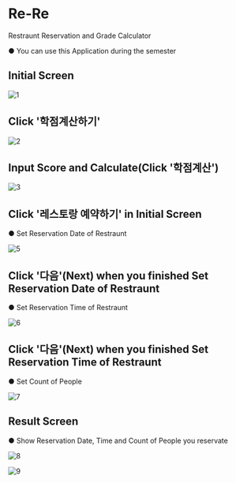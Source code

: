 # Re-Re
Restraunt Reservation and Grade Calculator

● You can use this Application during the semester

## Initial Screen

![1](https://user-images.githubusercontent.com/73449937/136382968-a97c13e3-0398-426c-ae34-952a49edc4d5.PNG)

## Click '학점계산하기'

![2](https://user-images.githubusercontent.com/73449937/136382969-f3cd04c7-c216-4bce-846a-60ada92b9385.PNG)

## Input Score and Calculate(Click '학점계산')

![3](https://user-images.githubusercontent.com/73449937/136382975-2f3b1897-c90c-4903-8a58-58c2b7869e47.PNG)

## Click '레스토랑 예약하기' in Initial Screen
● Set Reservation Date of Restraunt  

![5](https://user-images.githubusercontent.com/73449937/136382997-0cb5edb0-679f-4122-ab57-d1c3baf07fb6.PNG)

## Click '다음'(Next) when you finished Set Reservation Date of Restraunt
● Set Reservation Time of Restraunt 

![6](https://user-images.githubusercontent.com/73449937/136382981-7a307b23-395a-4ec6-b354-d74b20fba2cd.PNG)

## Click '다음'(Next) when you finished Set Reservation Time of Restraunt 
● Set Count of People  

![7](https://user-images.githubusercontent.com/73449937/136382982-cc085ae3-0f39-414e-8b5f-588f585d0b59.PNG)

## Result Screen
● Show Reservation Date, Time and Count of People you reservate

![8](https://user-images.githubusercontent.com/73449937/136382964-71ec5b3a-2193-44e9-b7a4-845eac456ee4.PNG)


![9](https://user-images.githubusercontent.com/73449937/136383001-3d86d959-1417-4303-9c76-df8bab08379d.PNG)


